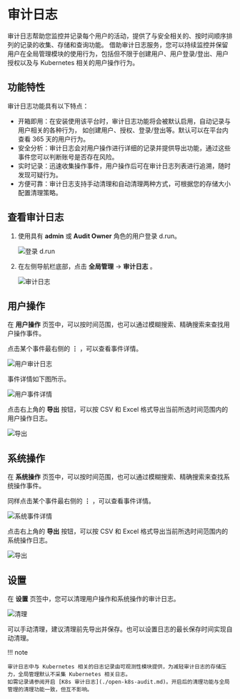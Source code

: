 # 审计日志

审计日志帮助您监控并记录每个用户的活动，提供了与安全相关的、按时间顺序排列的记录的收集、存储和查询功能。
借助审计日志服务，您可以持续监控并保留用户在全局管理模块的使用行为，包括但不限于创建用户、用户登录/登出、用户授权以及与 Kubernetes 相关的用户操作行为。

## 功能特性

审计日志功能具有以下特点：

- 开箱即用：在安装使用该平台时，审计日志功能将会被默认启用，自动记录与用户相关的各种行为，
  如创建用户、授权、登录/登出等。默认可以在平台内查看 365 天的用户行为。
- 安全分析：审计日志会对用户操作进行详细的记录并提供导出功能，通过这些事件您可以判断账号是否存在风险。
- 实时记录：迅速收集操作事件，用户操作后可在审计日志列表进行追溯，随时发现可疑行为。
- 方便可靠：审计日志支持手动清理和自动清理两种方式，可根据您的存储大小配置清理策略。

## 查看审计日志

1. 使用具有 __admin__ 或 __Audit Owner__ 角色的用户登录 d.run。

    ![登录 d.run](https://docs.daocloud.io/daocloud-docs-images/docs/ghippo/images/lang00.png)

2. 在左侧导航栏底部，点击 __全局管理__ -> __审计日志__ 。

    ![审计日志](https://docs.daocloud.io/daocloud-docs-images/docs/zh/docs/ghippo/images/audit01.png)

## 用户操作

在 __用户操作__ 页签中，可以按时间范围，也可以通过模糊搜索、精确搜索来查找用户操作事件。

点击某个事件最右侧的 __⋮__ ，可以查看事件详情。

![用户审计日志](https://docs.daocloud.io/daocloud-docs-images/docs/zh/docs/ghippo/images/audit02.png)

事件详情如下图所示。

![用户事件详情](https://docs.daocloud.io/daocloud-docs-images/docs/zh/docs/ghippo/images/audit03.png)

点击右上角的 __导出__ 按钮，可以按 CSV 和 Excel 格式导出当前所选时间范围内的用户操作日志。

![导出](https://docs.daocloud.io/daocloud-docs-images/docs/zh/docs/ghippo/images/audit04.png)

## 系统操作

在 __系统操作__ 页签中，可以按时间范围，也可以通过模糊搜索、精确搜索来查找系统操作事件。

同样点击某个事件最右侧的 __⋮__ ，可以查看事件详情。

![系统事件详情](https://docs.daocloud.io/daocloud-docs-images/docs/zh/docs/ghippo/images/audit05.png)

点击右上角的 __导出__ 按钮，可以按 CSV 和 Excel 格式导出当前所选时间范围内的系统操作日志。

![导出](https://docs.daocloud.io/daocloud-docs-images/docs/zh/docs/ghippo/images/audit06.png)

## 设置

在 __设置__ 页签中，您可以清理用户操作和系统操作的审计日志。

![清理](https://docs.daocloud.io/daocloud-docs-images/docs/zh/docs/ghippo/images/audit07.png)

可以手动清理，建议清理前先导出并保存。也可以设置日志的最长保存时间实现自动清理。

!!! note

    审计日志中与 Kubernetes 相关的日志记录由可观测性模块提供，为减轻审计日志的存储压力，全局管理默认不采集 Kubernetes 相关日志。
    如需记录请参阅开启 [K8s 审计日志](./open-k8s-audit.md)。开启后的清理功能与全局管理的清理功能一致，但互不影响。

